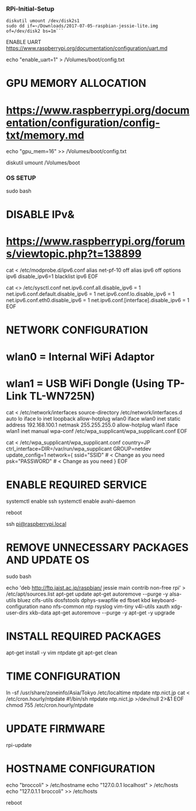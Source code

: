### RPi-Initial-Setup

```
diskutil umount /dev/disk2s1
sudo dd if=~/Downloads/2017-07-05-raspbian-jessie-lite.img of=/dev/disk2 bs=1m```
```
ENABLE UART
https://www.raspberrypi.org/documentation/configuration/uart.md

echo "enable_uart=1" > /Volumes/boot/config.txt

# GPU MEMORY ALLOCATION
#     https://www.raspberrypi.org/documentation/configuration/config-txt/memory.md

echo "gpu_mem=16" >> /Volumes/boot/config.txt

diskutil umount /Volumes/boot

### OS SETUP ####

sudo bash

# DISABLE IPv&
#     https://www.raspberrypi.org/forums/viewtopic.php?t=138899

cat <<EOF > /etc/modprobe.d/ipv6.conf
alias net-pf-10 off
alias ipv6 off
options ipv6 disable_ipv6=1
blacklist ipv6
EOF

cat <<EOF >> /etc/sysctl.conf
net.ipv6.conf.all.disable_ipv6 = 1
net.ipv6.conf.default.disable_ipv6 = 1
net.ipv6.conf.lo.disable_ipv6 = 1
net.ipv6.conf.eth0.disable_ipv6 = 1
net.ipv6.conf.[interface].disable_ipv6 = 1
EOF

# NETWORK CONFIGURATION
#     wlan0 = Internal WiFi Adaptor
#     wlan1 = USB WiFi Dongle (Using TP-Link TL-WN725N)

cat <<EOF > /etc/network/interfaces 
source-directory /etc/network/interfaces.d
auto lo
iface lo inet loopback
allow-hotplug wlan0
iface wlan0 inet static
address 192.168.100.1
netmask 255.255.255.0
allow-hotplug wlan1
iface wlan1 inet manual
    wpa-conf /etc/wpa_supplicant/wpa_supplicant.conf
EOF

cat <<EOF > /etc/wpa_supplicant/wpa_supplicant.conf
country=JP
ctrl_interface=DIR=/var/run/wpa_supplicant GROUP=netdev
update_config=1
network={
    ssid="SSID"                 # < Change as you need
    psk="PASSWORD"              # < Change as you need
}
EOF

# ENABLE REQUIRED SERVICE
systemctl enable ssh
systemctl enable avahi-daemon

reboot

ssh pi@raspberrypi.local

# REMOVE UNNECESSARY PACKAGES AND UPDATE OS
sudo bash

echo 'deb http://ftp.jaist.ac.jp/raspbian/ jessie main contrib non-free rpi' > /etc/apt/sources.list
apt-get update
apt-get autoremove --purge -y alsa-utils bluez cifs-utils dosfstools dphys-swapfile ed fbset kbd keyboard-configuration nano nfs-common ntp rsyslog vim-tiny v4l-utils xauth xdg-user-dirs xkb-data
apt-get autoremove --purge -y
apt-get -y upgrade

# INSTALL REQUIRED PACKAGES
apt-get install -y vim ntpdate git
apt-get clean

# TIME CONFIGURATION
ln -sf /usr/share/zoneinfo/Asia/Tokyo /etc/localtime
ntpdate ntp.nict.jp
cat <<EOF > /etc/cron.hourly/ntpdate
#!/bin/sh
ntpdate ntp.nict.jp >/dev/null 2>&1
EOF
chmod 755 /etc/cron.hourly/ntpdate

# UPDATE FIRMWARE
rpi-update

# HOSTNAME CONFIGURATION
echo "broccoli" > /etc/hostname
echo "127.0.0.1       localhost" > /etc/hosts
echo "127.0.1.1       broccoli" >> /etc/hosts

reboot
